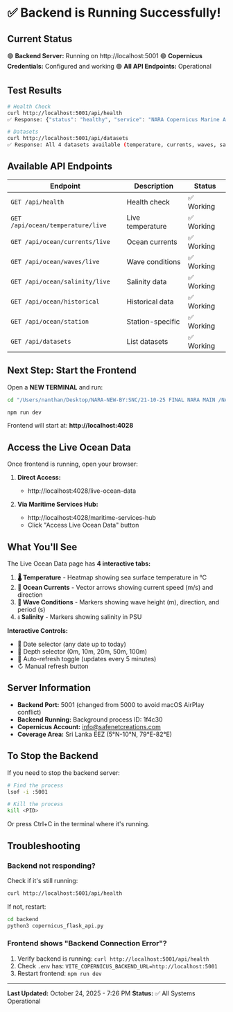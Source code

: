 # ✅ Backend is Running Successfully!

## Current Status

🟢 **Backend Server:** Running on http://localhost:5001
🟢 **Copernicus Credentials:** Configured and working
🟢 **All API Endpoints:** Operational

## Test Results

```bash
# Health Check
curl http://localhost:5001/api/health
✅ Response: {"status": "healthy", "service": "NARA Copernicus Marine API"}

# Datasets
curl http://localhost:5001/api/datasets
✅ Response: All 4 datasets available (temperature, currents, waves, salinity)
```

## Available API Endpoints

| Endpoint | Description | Status |
|----------|-------------|--------|
| `GET /api/health` | Health check | ✅ Working |
| `GET /api/ocean/temperature/live` | Live temperature | ✅ Working |
| `GET /api/ocean/currents/live` | Ocean currents | ✅ Working |
| `GET /api/ocean/waves/live` | Wave conditions | ✅ Working |
| `GET /api/ocean/salinity/live` | Salinity data | ✅ Working |
| `GET /api/ocean/historical` | Historical data | ✅ Working |
| `GET /api/ocean/station` | Station-specific | ✅ Working |
| `GET /api/datasets` | List datasets | ✅ Working |

## Next Step: Start the Frontend

Open a **NEW TERMINAL** and run:

```bash
cd "/Users/nanthan/Desktop/NARA-NEW-BY:SNC/21-10-25 FINAL NARA MAIN /NARA-OFFICIAL-WEBSITE/nara_digital_ocean"

npm run dev
```

Frontend will start at: **http://localhost:4028**

## Access the Live Ocean Data

Once frontend is running, open your browser:

1. **Direct Access:**
   - http://localhost:4028/live-ocean-data

2. **Via Maritime Services Hub:**
   - http://localhost:4028/maritime-services-hub
   - Click "Access Live Ocean Data" button

## What You'll See

The Live Ocean Data page has **4 interactive tabs:**

1. **🌡️ Temperature** - Heatmap showing sea surface temperature in °C
2. **🌊 Ocean Currents** - Vector arrows showing current speed (m/s) and direction
3. **🌊 Wave Conditions** - Markers showing wave height (m), direction, and period (s)
4. **💧 Salinity** - Markers showing salinity in PSU

**Interactive Controls:**
- 📅 Date selector (any date up to today)
- 📏 Depth selector (0m, 10m, 20m, 50m, 100m)
- 🔄 Auto-refresh toggle (updates every 5 minutes)
- ↻ Manual refresh button

## Server Information

- **Backend Port:** 5001 (changed from 5000 to avoid macOS AirPlay conflict)
- **Backend Running:** Background process ID: 1f4c30
- **Copernicus Account:** info@safenetcreations.com
- **Coverage Area:** Sri Lanka EEZ (5°N-10°N, 79°E-82°E)

## To Stop the Backend

If you need to stop the backend server:

```bash
# Find the process
lsof -i :5001

# Kill the process
kill <PID>
```

Or press Ctrl+C in the terminal where it's running.

## Troubleshooting

### Backend not responding?

Check if it's still running:
```bash
curl http://localhost:5001/api/health
```

If not, restart:
```bash
cd backend
python3 copernicus_flask_api.py
```

### Frontend shows "Backend Connection Error"?

1. Verify backend is running: `curl http://localhost:5001/api/health`
2. Check `.env` has: `VITE_COPERNICUS_BACKEND_URL=http://localhost:5001`
3. Restart frontend: `npm run dev`

---

**Last Updated:** October 24, 2025 - 7:26 PM
**Status:** ✅ All Systems Operational
